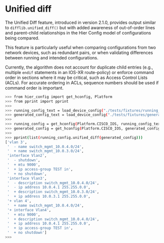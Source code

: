# Unified diff

The Unified Diff feature, introduced in version 2.1.0, provides output similar to `difflib.unified_diff()` but with added awareness of out-of-order lines and parent-child relationships in the Hier Config model of configurations being compared.

This feature is particularly useful when comparing configurations from two network devices, such as redundant pairs, or when validating differences between running and intended configurations.

Currently, the algorithm does not account for duplicate child entries (e.g., multiple `endif` statements in an IOS-XR route-policy) or enforce command order in sections where it may be critical, such as Access Control Lists (ACLs). For accurate ordering in ACLs, sequence numbers should be used if command order is important.

```bash
>>> from hier_config import get_hconfig, Platform
>>> from pprint import pprint
>>>
>>> running_config_text = load_device_config("./tests/fixtures/running_config.conf")
>>> generated_config_text = load_device_config("./tests/fixtures/generated_config.conf")
>>>
>>> running_config = get_hconfig(Platform.CISCO_IOS, running_config_text)
>>> generated_config = get_hconfig(Platform.CISCO_IOS, generated_config_text)
>>>
>>> pprint(list(running_config.unified_diff(generated_config)))
['vlan 3',
 '  - name switch_mgmt_10.0.4.0/24',
 '  + name switch_mgmt_10.0.3.0/24',
 'interface Vlan2',
 '  - shutdown',
 '  + mtu 9000',
 '  + ip access-group TEST in',
 '  + no shutdown',
 'interface Vlan3',
 '  - description switch_mgmt_10.0.4.0/24',
 '  - ip address 10.0.4.1 255.255.0.0',
 '  + description switch_mgmt_10.0.3.0/24',
 '  + ip address 10.0.3.1 255.255.0.0',
 '+ vlan 4',
 '  + name switch_mgmt_10.0.4.0/24',
 '+ interface Vlan4',
 '  + mtu 9000',
 '  + description switch_mgmt_10.0.4.0/24',
 '  + ip address 10.0.4.1 255.255.0.0',
 '  + ip access-group TEST in',
 '  + no shutdown']
>>>
```